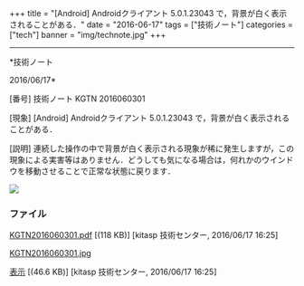 ﻿+++
title = "[Android] Androidクライアント 5.0.1.23043 で，背景が白く表示されることがある．"
date = "2016-06-17"
tags = ["技術ノート"]
categories = ["tech"]
banner = "img/technote.jpg"
+++

-----------------------------------------------------------------------------------------------------------------------------

*技術ノート

2016/06/17*


[番号]
技術ノート KGTN 2016060301

[現象]
[Android] Androidクライアント 5.0.1.23043
で，背景が白く表示されることがある．

[説明]
連続した操作の中で背景が白く表示される現象が稀に発生しますが，この現象による実害等はありません．どうしても気になる場合は，何れかのウインドウを移動させることで正常な状態に戻ります．

![](http://techreport.kitasp.net/attachments/download/2647/KGTN2016060301.jpg)


### ファイル

 
 


[KGTN2016060301.pdf](http://techreport.kitasp.net/attachments/download/2646/KGTN2016060301.pdf)
 [(118 KB)] [kitasp 技術センター, 2016/06/17
16:25]

[KGTN2016060301.jpg](http://techreport.kitasp.net/attachments/download/2647/KGTN2016060301.jpg)

[表示](http://techreport.kitasp.net/attachments/2647/KGTN2016060301.jpg "表示")
 [(46.6 KB)] [kitasp 技術センター, 2016/06/17
16:25]


 


 

